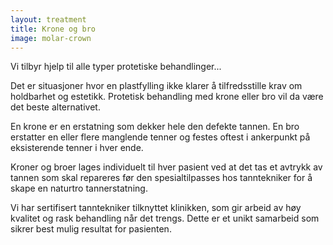```yaml
---
layout: treatment
title: Krone og bro
image: molar-crown
---
```


Vi tilbyr hjelp til alle typer protetiske behandlinger...

<!--more-->

Det er situasjoner hvor en plastfylling ikke klarer å tilfredsstille krav om
holdbarhet og estetikk. Protetisk behandling med krone eller bro vil da være det
beste alternativet.

En krone er en erstatning som dekker hele den defekte tannen. En bro erstatter
en eller flere manglende tenner og festes oftest i ankerpunkt på eksisterende
tenner i hver ende.

Kroner og broer lages individuelt til hver pasient ved at det tas et avtrykk av
tannen som skal repareres før den spesialtilpasses hos tanntekniker for å skape
en naturtro tannerstatning.

Vi har sertifisert tanntekniker tilknyttet klinikken, som gir arbeid av høy
kvalitet og rask behandling når det trengs. Dette er et unikt samarbeid som
sikrer best mulig resultat for pasienten.
